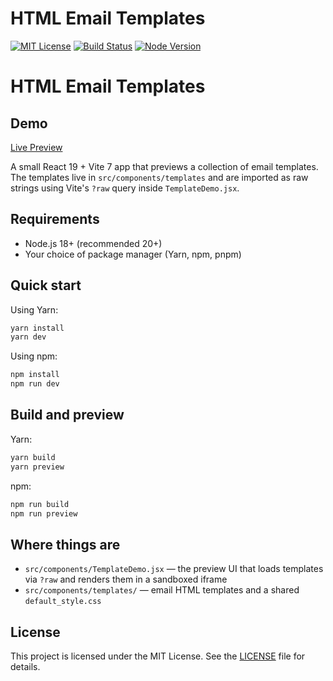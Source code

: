 # HTML Email Templates


[![MIT License](https://img.shields.io/badge/License-MIT-green.svg)](LICENSE)
[![Build Status](https://github.com/zkm/email-templates/actions/workflows/deploy-pages.yml/badge.svg)](https://github.com/zkm/email-templates/actions)
[![Node Version](https://img.shields.io/badge/node-%3E=18-blue.svg)](https://nodejs.org/en/)

# HTML Email Templates

## Demo

[Live Preview](https://zkm.github.io/email-templates/)

A small React 19 + Vite 7 app that previews a collection of email templates. The templates live in `src/components/templates` and are imported as raw strings using Vite's `?raw` query inside `TemplateDemo.jsx`.

## Requirements

- Node.js 18+ (recommended 20+)
- Your choice of package manager (Yarn, npm, pnpm)

## Quick start

Using Yarn:

```bash
yarn install
yarn dev
```

Using npm:

```bash
npm install
npm run dev
```

## Build and preview

Yarn:

```bash
yarn build
yarn preview
```

npm:

```bash
npm run build
npm run preview
```

## Where things are

- `src/components/TemplateDemo.jsx` — the preview UI that loads templates via `?raw` and renders them in a sandboxed iframe
- `src/components/templates/` — email HTML templates and a shared `default_style.css`


## License

This project is licensed under the MIT License. See the [LICENSE](LICENSE) file for details.
